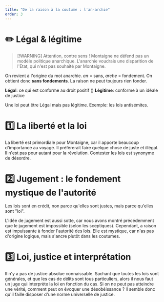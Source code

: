 ```yaml
---
title: "De la raison à la coutume : l'an-archie"
order: 3
---
```


# ✏️ Légal & légitime

> [!WARNING] Attention, contre sens !
> Montaigne ne défend pas un modèle politique anarchique. L'anarchie voudrais une disparition de l'Etat, qui n'est pas souhaité par Montaigne.

On revient à l'origine du mot anarchie. $an$ = sans, $arche$ = fondement. On obtient donc **sans fondements**. La raison ne peut toujours rien fonder.

**Légal**: ce qui est conforme au droit positif ()
**Légitime**: conforme à un idéale de justice

Une loi peut être Légal mais pas légitime. Exemple: les lois antisémites. 
# 1️⃣ La liberté et la loi
La liberté est primordiale pour Montaigne, car il apporte beaucoup d'importance au voyage. Il préfèrerait faire quelque chose de juste et illégal. Il n'est pas pour autant pour la révolution. Contester les lois est synonyme de désordre. 
# 2️⃣ Jugement : le fondement mystique de l'autorité
Les lois sont en crédit, non parce qu'elles sont justes, mais parce qu'elles sont "loi".

L'idée de jugement est aussi sotte, car nous avons montré précédemment que le jugement est impossible (selon les sceptiques). Cependant, a raison est impuissante à fonder l'autorité des lois. Elle est mystique, car n'as pas d'origine logique, mais s'ancre plutôt dans les coutumes.

# 3️⃣ Loi, justice et interprétation
Il n'y a pas de justice absolue connaissable. Sachant que toutes les lois sont générales, et que les cas de délits sont tous particuliers, alors il nous faut un juge qui interprète la loi en fonction du cas. Si on ne peut pas atteindre une vérité, comment peut on évoquer une désobéissance ? Il semble donc qu'il faille disposer d'une norme universelle de justice.